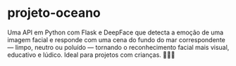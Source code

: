 # projeto-oceano
Uma API em Python com Flask e DeepFace que detecta a emoção de uma imagem facial e responde com uma cena do fundo do mar correspondente — limpo, neutro ou poluído — tornando o reconhecimento facial mais visual, educativo e lúdico. Ideal para projetos com crianças. 🌊🐠🧠
